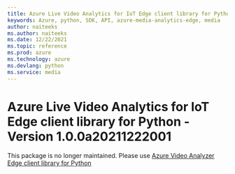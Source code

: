 ```yaml
---
title: Azure Live Video Analytics for IoT Edge client library for Python
keywords: Azure, python, SDK, API, azure-media-analytics-edge, media
author: naiteeks
ms.author: naiteeks
ms.date: 12/22/2021
ms.topic: reference
ms.prod: azure
ms.technology: azure
ms.devlang: python
ms.service: media
---
```

# Azure Live Video Analytics for IoT Edge client library for Python - Version 1.0.0a20211222001 


This package is no longer maintained. Please use [Azure Video Analyzer Edge client library for Python](https://pypi.org/project/azure-media-videoanalyzer-edge)

